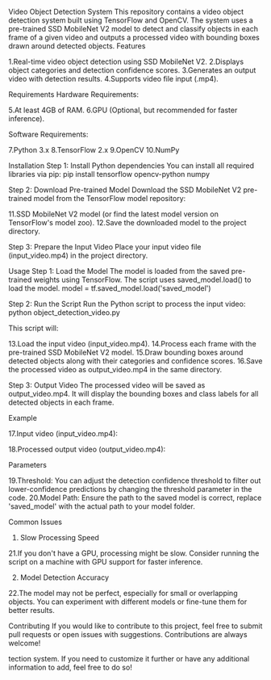 Video Object Detection System
This repository contains a video object detection system built using TensorFlow and OpenCV. The system uses a pre-trained SSD MobileNet V2 model to detect and classify objects in each frame of a given video and outputs a processed video with bounding boxes drawn around detected objects.
Features

1.Real-time video object detection using SSD MobileNet V2.
2.Displays object categories and detection confidence scores.
3.Generates an output video with detection results.
4.Supports video file input (.mp4).

Requirements
Hardware Requirements:

5.At least 4GB of RAM.
6.GPU (Optional, but recommended for faster inference).

Software Requirements:

7.Python 3.x
8.TensorFlow 2.x
9.OpenCV
10.NumPy

Installation
Step 1: Install Python dependencies
You can install all required libraries via pip:
pip install tensorflow opencv-python numpy

Step 2: Download Pre-trained Model
Download the SSD MobileNet V2 pre-trained model from the TensorFlow model repository:

11.SSD MobileNet V2 model (or find the latest model version on TensorFlow's model zoo).
12.Save the downloaded model to the project directory.

Step 3: Prepare the Input Video
Place your input video file (input_video.mp4) in the project directory.

Usage
Step 1: Load the Model
The model is loaded from the saved pre-trained weights using TensorFlow. The script uses saved_model.load() to load the model.
model = tf.saved_model.load('saved_model')

Step 2: Run the Script
Run the Python script to process the input video:
python object_detection_video.py

This script will:

13.Load the input video (input_video.mp4).
14.Process each frame with the pre-trained SSD MobileNet V2 model.
15.Draw bounding boxes around detected objects along with their categories and confidence scores.
16.Save the processed video as output_video.mp4 in the same directory.

Step 3: Output Video
The processed video will be saved as output_video.mp4. It will display the bounding boxes and class labels for all detected objects in each frame.

Example

17.Input video (input_video.mp4):

18.Processed output video (output_video.mp4):



Parameters

19.Threshold: You can adjust the detection confidence threshold to filter out lower-confidence predictions by changing the threshold parameter in the code.
20.Model Path: Ensure the path to the saved model is correct, replace 'saved_model' with the actual path to your model folder.


Common Issues
1. Slow Processing Speed

21.If you don't have a GPU, processing might be slow. Consider running the script on a machine with GPU support for faster inference.

2. Model Detection Accuracy

22.The model may not be perfect, especially for small or overlapping objects. You can experiment with different models or fine-tune them for better results.


Contributing
If you would like to contribute to this project, feel free to submit pull requests or open issues with suggestions. Contributions are always welcome!

tection system. If you need to customize it further or have any additional information to add, feel free to do so!